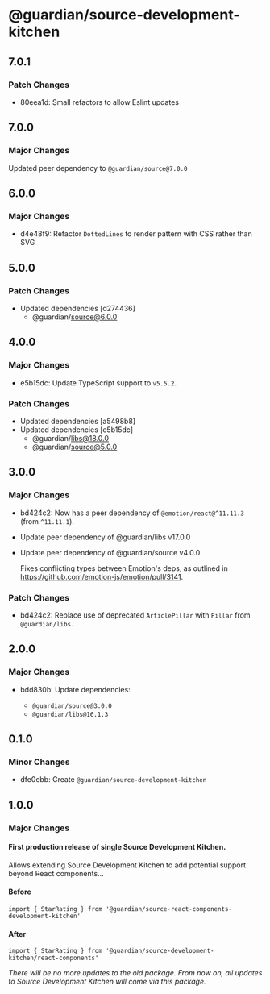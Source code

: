 # @guardian/source-development-kitchen

## 7.0.1

### Patch Changes

- 80eea1d: Small refactors to allow Eslint updates

## 7.0.0

### Major Changes

Updated peer dependency to `@guardian/source@7.0.0`

## 6.0.0

### Major Changes

- d4e48f9: Refactor `DottedLines` to render pattern with CSS rather than SVG

## 5.0.0

### Patch Changes

- Updated dependencies [d274436]
  - @guardian/source@6.0.0

## 4.0.0

### Major Changes

- e5b15dc: Update TypeScript support to `v5.5.2`.

### Patch Changes

- Updated dependencies [a5498b8]
- Updated dependencies [e5b15dc]
  - @guardian/libs@18.0.0
  - @guardian/source@5.0.0

## 3.0.0

### Major Changes

- bd424c2: Now has a peer dependency of `@emotion/react@^11.11.3` (from `^11.11.1`).
- Update peer dependency of @guardian/libs v17.0.0
- Update peer dependency of @guardian/source v4.0.0

  Fixes conflicting types between Emotion's deps, as outlined in https://github.com/emotion-js/emotion/pull/3141.

### Patch Changes

- bd424c2: Replace use of deprecated `ArticlePillar` with `Pillar` from `@guardian/libs`.

## 2.0.0

### Major Changes

- bdd830b: Update dependencies:

  - `@guardian/source@3.0.0`
  - `@guardian/libs@16.1.3`

## 0.1.0

### Minor Changes

- dfe0ebb: Create `@guardian/source-development-kitchen`

## 1.0.0

### Major Changes

#### First production release of single Source Development Kitchen.

Allows extending Source Development Kitchen to add potential support beyond React components...

#### Before

```
import { StarRating } from '@guardian/source-react-components-development-kitchen'
```

#### After

```
import { StarRating } from '@guardian/source-development-kitchen/react-components'
```

_There will be no more updates to the old package. From now on, all updates to Source Development Kitchen will come via this package._
